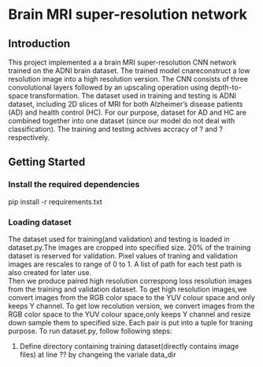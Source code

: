 # Brain MRI super-resolution network 
## Introduction
This project implemented a a brain MRI super-resolution CNN network trained on the ADNI brain dataset. The trained model cnareconstruct a low resolution image into a high resolution version. The CNN consists of  three convolutional layers followed by an upscaling operation using depth-to-space transformation. The dataset used in training and testing is ADNI dataset, including 2D slices of MRI for both Alzheimer’s disease patients (AD) and health control (HC). For our purpose, dataset for AD and HC are combined together into one dataset (since our model do not deal with classification). The training and testing achives accracy of ? and ? respectively.
## Getting Started
### Install the required dependencies
pip install -r requirements.txt
### Loading dataset
The dataset used for training(and validation) and testing is loaded in dataset.py.The images are cropped into specified size. 20% of the training dataset is reserved for validation. Pixel values of traning and validation images are rescales to range of 0 to 1. A list of path for each test path is also created for later use.        
Then we produce paired high resolution correspong loss resolution images from the training and validation dataset. To get high resolution images,we convert images from the RGB color space to the YUV colour space and only keeps Y channel. To get low recolution version, we convert images from the RGB color space to the YUV colour space,only keeps Y channel and resize down sample them to specified size. Each pair is put into a tuple for traning purpose.
To run dataset.py, follow following steps:
1. Define directory containing training dataset(directly contains image files) at line ?? by changeing the variale data_dir
       

     
    
